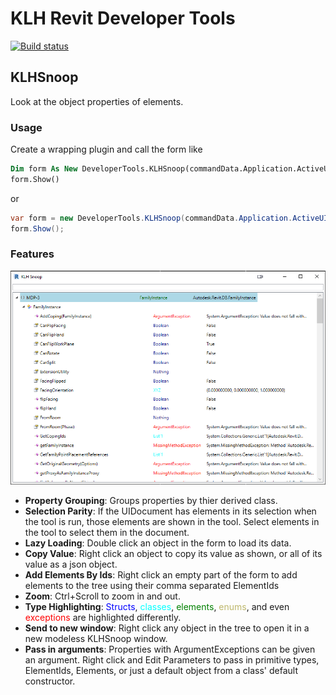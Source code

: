 ﻿# KLH Revit Developer Tools
[![Build status](https://dev.azure.com/klhengineers/KLH/_apis/build/status/DeveloperTools-CI)](https://dev.azure.com/klhengineers/KLH/_build/latest?definitionId=18)
## KLHSnoop

Look at the object properties of elements. 

### Usage
Create a wrapping plugin and call the form like
```vb
Dim form As New DeveloperTools.KLHSnoop(commandData.Application.ActiveUIDocument)
form.Show()
```
or
```cs
var form = new DeveloperTools.KLHSnoop(commandData.Application.ActiveUIDocument);
form.Show();
```

### Features
![Screenshot](Resources/screenshot.png)

* **Property Grouping**: Groups properties by thier derived class.
* **Selection Parity**: If the UIDocument has elements in its selection when the tool is run, those elements are shown in the tool. Select elements in the tool to select them in the document. 
* **Lazy Loading**: Double click an object in the form to load its data.
* **Copy Value**: Right click an object to copy its value as shown, or all of its value as a json object.
* **Add Elements By Ids**: Right click an empty part of the form to add elements to the tree using their comma separated ElementIds
* **Zoom**: Ctrl+Scroll to zoom in and out.
* **Type Highlighting**: <span style="color:blue">Structs</span>, <span style="color:cyan">classes</span>, <span style="color:green">elements</span>, <span style="color:darkkhaki">enums</span>, and even <span style="color:red">exceptions</span> are highlighted differently.
* **Send to new window**: Right click any object in the tree to open it in a new modeless KLHSnoop window.
* **Pass in arguments**: Properties with ArgumentExceptions can be given an argument. Right click and Edit Parameters to pass in primitive types, ElementIds, Elements, or just a default object from a class' default constructor.
